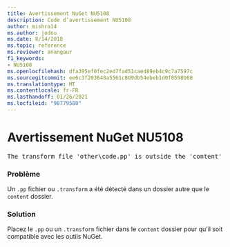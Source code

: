 ```yaml
---
title: Avertissement NuGet NU5108
description: Code d’avertissement NU5108
author: mishra14
ms.author: jodou
ms.date: 8/14/2018
ms.topic: reference
ms.reviewer: anangaur
f1_keywords:
- NU5108
ms.openlocfilehash: dfa395ef0fec2ed7fad51caed89eb4c9c7a7597c
ms.sourcegitcommit: ee6c3f203648a5561c809db54ebeb1d0f0598b68
ms.translationtype: MT
ms.contentlocale: fr-FR
ms.lasthandoff: 01/26/2021
ms.locfileid: "98779580"
---
```

# <a name="nuget-warning-nu5108"></a>Avertissement NuGet NU5108
<pre>The transform file 'other\code.pp' is outside the 'content' folder and hence will not be transformed during installation of this package. Move it into the 'content' folder.</pre>

### <a name="issue"></a>Problème

Un `.pp` fichier ou `.transform` a été détecté dans un dossier autre que le `content` dossier.


### <a name="solution"></a>Solution

Placez le `.pp` ou un `.transform`  fichier dans le `content` dossier pour qu’il soit compatible avec les outils NuGet.

